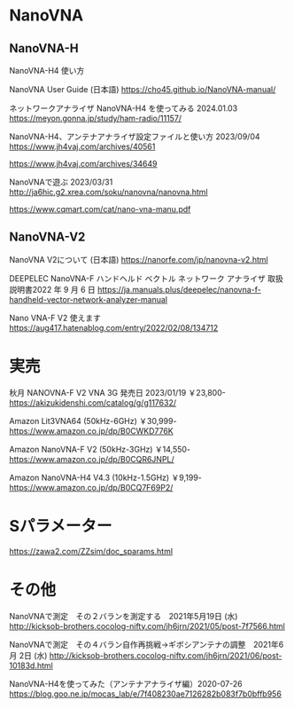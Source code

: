 # NanoVNA

## NanoVNA-H

NanoVNA-H4 使い方

NanoVNA User Guide (日本語)
https://cho45.github.io/NanoVNA-manual/


ネットワークアナライザ NanoVNA-H4 を使ってみる 2024.01.03
https://meyon.gonna.jp/study/ham-radio/11157/

NanoVNA-H4、アンテナアナライザ設定ファイルと使い方 2023/09/04
https://www.jh4vaj.com/archives/40561

https://www.jh4vaj.com/archives/34649

NanoVNAで遊ぶ 2023/03/31
http://ja6hic.g2.xrea.com/soku/nanovna/nanovna.html


https://www.cqmart.com/cat/nano-vna-manu.pdf


## NanoVNA-V2
NanoVNA V2について (日本語)
https://nanorfe.com/jp/nanovna-v2.html

DEEPELEC NanoVNA-F ハンドヘルド ベクトル ネットワーク アナライザ 取扱説明書2022 年 9 月 6 日
https://ja.manuals.plus/deepelec/nanovna-f-handheld-vector-network-analyzer-manual

Nano VNA-F V2 使えます
https://aug417.hatenablog.com/entry/2022/02/08/134712



# 実売
秋月 NANOVNA-F V2 VNA 3G 発売日 2023/01/19 ￥23,800-
https://akizukidenshi.com/catalog/g/g117632/

Amazon Lit3VNA64 (50kHz-6GHz) ￥30,999-
https://www.amazon.co.jp/dp/B0CWKD776K

Amazon NanoVNA-F V2 (50kHz-3GHz) ￥14,550-
https://www.amazon.co.jp/dp/B0CQR6JNPL/

Amazon NanoVNA-H4 V4.3 (10kHz-1.5GHz) ￥9,199-
https://www.amazon.co.jp/dp/B0CQ7F69P2/


# Sパラメーター
https://zawa2.com/ZZsim/doc_sparams.html


# その他
NanoVNAで測定　その２バランを測定する　2021年5月19日 (水)
http://kicksob-brothers.cocolog-nifty.com/jh6jrn/2021/05/post-7f7566.html

NanoVNAで測定　その４バラン自作再挑戦→ギボシアンテナの調整　2021年6月 2日 (水)
http://kicksob-brothers.cocolog-nifty.com/jh6jrn/2021/06/post-10183d.html

NanoVNA-H4を使ってみた（アンテナアナライザ編）2020-07-26
https://blog.goo.ne.jp/mocas_lab/e/7f408230ae7126282b083f7b0bffb956




